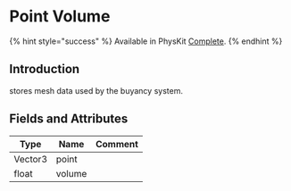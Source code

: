 # Point Volume

{% hint style="success" %}
Available in PhysKit [Complete](https://prf.hn/l/rpoyznk).
{% endhint %}

## Introduction

stores mesh data used by the buyancy system.

## Fields and Attributes

| Type    | Name   | Comment |
| ------- | ------ | ------- |
| Vector3 | point  |         |
| float   | volume |         |

##
